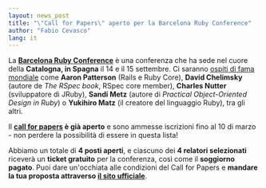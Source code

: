 ```yaml
---
layout: news_post
title: "\"Call for Papers\" aperto per la Barcelona Ruby Conference"
author: "Fabio Cevasco"
lang: it
---
```


La **[Barcelona Ruby Conference][1]** è una conferenza che ha sede nel
cuore della **Catalogna, in Spagna** il 14 e il 15 settembre. Ci saranno
[ospiti di fama mondiale][2] come **Aaron Patterson** (Rails e Ruby
Core), **David Chelimsky** (autore de *The RSpec book*, RSpec core
member), **Charles Nutter** (sviluppatore di JRuby), **Sandi Metz**
(autore di *Practical Object-Oriented Design in Ruby*) o **Yukihiro
Matz** (il creatore del linguaggio Ruby), tra gli altri.

Il **[call for papers][3] è già aperto** e sono ammesse iscrizioni fino
al 10 di marzo - non perdere la possibilità di essere in questa lista!

Abbiamo un totale di **4 posti aperti**, e ciascuno dei **4 relatori
selezionati** riceverà un **ticket gratuito** per la conferenza, così
come il **soggiorno pagato**. Puoi dare un\'occhiata alle condizioni del
Call for Papers e **mandare la tua proposta attraverso [il sito
ufficiale][3]**.



[1]: http://baruco.org 
[2]: http://baruco.org/speakers 
[3]: http://baruco.org/call_for_papers 

